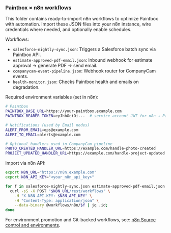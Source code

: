 ### Paintbox × n8n workflows

This folder contains ready-to-import n8n workflows to optimize Paintbox with automation. Import these JSON files into your n8n instance, wire credentials where needed, and optionally enable schedules.

Workflows:
- `salesforce-nightly-sync.json`: Triggers a Salesforce batch sync via Paintbox API.
- `estimate-approved-pdf-email.json`: Inbound webhook for estimate approval → generate PDF → send email.
- `companycam-event-pipeline.json`: Webhook router for CompanyCam events.
- `health-monitor.json`: Checks Paintbox health and emails on degradation.

Required environment variables (set in n8n):
```bash
# Paintbox
PAINTBOX_BASE_URL=https://your-paintbox.example.com
PAINTBOX_BEARER_TOKEN=eyJhbGciOi...  # service account JWT for n8n → Paintbox

# Notifications (used by Email nodes)
ALERT_FROM_EMAIL=ops@example.com
ALERT_TO_EMAIL=alerts@example.com

# Optional handlers used in CompanyCam pipeline
PHOTO_CREATED_HANDLER_URL=https://example.com/handle-photo-created
PROJECT_UPDATED_HANDLER_URL=https://example.com/handle-project-updated
```

Import via n8n API:
```bash
export N8N_URL="https://n8n.example.com"
export N8N_API_KEY="<your_n8n_api_key>"

for f in salesforce-nightly-sync.json estimate-approved-pdf-email.json companycam-event-pipeline.json health-monitor.json; do
  curl -sS -X POST "$N8N_URL/rest/workflows" \
    -H "X-N8N-API-KEY: $N8N_API_KEY" \
    -H "Content-Type: application/json" \
    --data-binary @workflows/n8n/$f | jq .id;
done
```

For environment promotion and Git-backed workflows, see: [n8n Source control and environments](https://docs.n8n.io/source-control-environments/).
